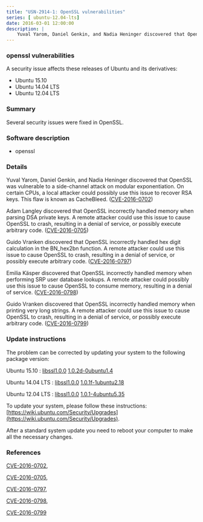```yaml
---
title: "USN-2914-1: OpenSSL vulnerabilities"
series: [ ubuntu-12.04-lts]
date: 2016-03-01 12:00:00
description: |
    Yuval Yarom, Daniel Genkin, and Nadia Heninger discovered that OpenSSL was vulnerable to a side-channel attack on modular exponentiation. On certain CPUs, a local attacker could possibly use this issue to recover RSA keys. This flaw is known as CacheBleed. ([CVE-2016-0702](http://people.ubuntu.com/~ubuntu-security/cve/CVE-2016-0702))
--- 
```

 
 


### openssl vulnerabilities

A security issue affects these releases of Ubuntu and its derivatives:

* Ubuntu 15.10
* Ubuntu 14.04 LTS
* Ubuntu 12.04 LTS

### Summary

Several security issues were fixed in OpenSSL. 

### Software description

* openssl 

### Details

Yuval Yarom, Daniel Genkin, and Nadia Heninger discovered that OpenSSL was vulnerable to a side-channel attack on modular exponentiation. On certain CPUs, a local attacker could possibly use this issue to recover RSA keys. This flaw is known as CacheBleed. ([CVE-2016-0702](http://people.ubuntu.com/~ubuntu-security/cve/CVE-2016-0702))

Adam Langley discovered that OpenSSL incorrectly handled memory when parsing DSA private keys. A remote attacker could use this issue to cause OpenSSL to crash, resulting in a denial of service, or possibly execute arbitrary code. ([CVE-2016-0705](http://people.ubuntu.com/~ubuntu-security/cve/CVE-2016-0705))

Guido Vranken discovered that OpenSSL incorrectly handled hex digit calculation in the BN_hex2bn function. A remote attacker could use this issue to cause OpenSSL to crash, resulting in a denial of service, or possibly execute arbitrary code. ([CVE-2016-0797](http://people.ubuntu.com/~ubuntu-security/cve/CVE-2016-0797))

Emilia Käsper discovered that OpenSSL incorrectly handled memory when performing SRP user database lookups. A remote attacker could possibly use this issue to cause OpenSSL to consume memory, resulting in a denial of service. ([CVE-2016-0798](http://people.ubuntu.com/~ubuntu-security/cve/CVE-2016-0798))

Guido Vranken discovered that OpenSSL incorrectly handled memory when printing very long strings. A remote attacker could use this issue to cause OpenSSL to crash, resulting in a denial of service, or possibly execute arbitrary code. ([CVE-2016-0799](http://people.ubuntu.com/~ubuntu-security/cve/CVE-2016-0799)) 

### Update instructions

The problem can be corrected by updating your system to the following package version:

Ubuntu 15.10
 : [libssl1.0.0](https://launchpad.net/ubuntu/+source/openssl) <span> [1.0.2d-0ubuntu1.4](https://launchpad.net/ubuntu/+source/openssl/1.0.2d-0ubuntu1.4) </span> 

Ubuntu 14.04 LTS
 : [libssl1.0.0](https://launchpad.net/ubuntu/+source/openssl) <span> [1.0.1f-1ubuntu2.18](https://launchpad.net/ubuntu/+source/openssl/1.0.1f-1ubuntu2.18) </span> 

Ubuntu 12.04 LTS
 : [libssl1.0.0](https://launchpad.net/ubuntu/+source/openssl) <span> [1.0.1-4ubuntu5.35](https://launchpad.net/ubuntu/+source/openssl/1.0.1-4ubuntu5.35) </span> 

To update your system, please follow these instructions: [https://wiki.ubuntu.com/Security/Upgrades](https://wiki.ubuntu.com/Security/Upgrades).

After a standard system update you need to reboot your computer to make all the necessary changes. 

### References

 
 [CVE-2016-0702](http://people.ubuntu.com/~ubuntu-security/cve/CVE-2016-0702), 

 [CVE-2016-0705](http://people.ubuntu.com/~ubuntu-security/cve/CVE-2016-0705), 

 [CVE-2016-0797](http://people.ubuntu.com/~ubuntu-security/cve/CVE-2016-0797), 

 [CVE-2016-0798](http://people.ubuntu.com/~ubuntu-security/cve/CVE-2016-0798), 

 [CVE-2016-0799](http://people.ubuntu.com/~ubuntu-security/cve/CVE-2016-0799)
 

